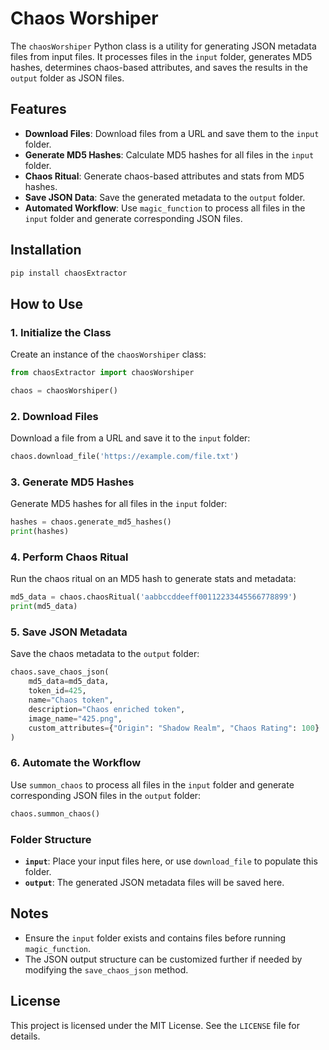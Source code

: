 # Chaos Worshiper

The `chaosWorshiper` Python class is a utility for generating JSON metadata files from input files. It processes files in the `input` folder, generates MD5 hashes, determines chaos-based attributes, and saves the results in the `output` folder as JSON files.

## Features
- **Download Files**: Download files from a URL and save them to the `input` folder.
- **Generate MD5 Hashes**: Calculate MD5 hashes for all files in the `input` folder.
- **Chaos Ritual**: Generate chaos-based attributes and stats from MD5 hashes.
- **Save JSON Data**: Save the generated metadata to the `output` folder.
- **Automated Workflow**: Use `magic_function` to process all files in the `input` folder and generate corresponding JSON files.

## Installation

```bash
pip install chaosExtractor
```

## How to Use

### 1. Initialize the Class
Create an instance of the `chaosWorshiper` class:
```python
from chaosExtractor import chaosWorshiper

chaos = chaosWorshiper()
```

### 2. Download Files
Download a file from a URL and save it to the `input` folder:
```python
chaos.download_file('https://example.com/file.txt')
```

### 3. Generate MD5 Hashes
Generate MD5 hashes for all files in the `input` folder:
```python
hashes = chaos.generate_md5_hashes()
print(hashes)
```

### 4. Perform Chaos Ritual
Run the chaos ritual on an MD5 hash to generate stats and metadata:
```python
md5_data = chaos.chaosRitual('aabbccddeeff00112233445566778899')
print(md5_data)
```

### 5. Save JSON Metadata
Save the chaos metadata to the `output` folder:
```python
chaos.save_chaos_json(
    md5_data=md5_data,
    token_id=425,
    name="Chaos token",
    description="Chaos enriched token",
    image_name="425.png",
    custom_attributes={"Origin": "Shadow Realm", "Chaos Rating": 100}
)
```

### 6. Automate the Workflow
Use `summon_chaos` to process all files in the `input` folder and generate corresponding JSON files in the `output` folder:
```python
chaos.summon_chaos()
```

### Folder Structure
- **`input`**: Place your input files here, or use `download_file` to populate this folder.
- **`output`**: The generated JSON metadata files will be saved here.

## Notes
- Ensure the `input` folder exists and contains files before running `magic_function`.
- The JSON output structure can be customized further if needed by modifying the `save_chaos_json` method.

## License
This project is licensed under the MIT License. See the `LICENSE` file for details.

